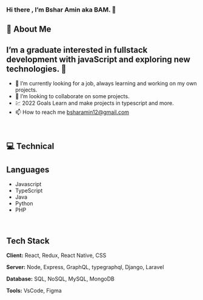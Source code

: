 ### Hi there , I’m  Bshar Amin aka BAM. 👋 


## 🚀 About Me

##  I’m a graduate interested in fullstack development with javaScript and exploring new technologies. 👀

- 🌱 I’m currently looking for a job, always learning and working on my own projects.
- 💞️ I’m looking to collaborate on some projects.
- :chart: 2022 Goals Learn and make projects in typescript and more.
- 📫 How to reach me bsharamin12@gmail.com

<br />

## :computer: Technical
## Languages

* Javascript 
* TypeScript 
* Java 
* Python
* PHP

<br/>

## Tech Stack

**Client:** React, Redux, React Native, CSS

**Server:** Node, Express, GraphQL, typegraphql, Django, Laravel

**Database:** SQL, NoSQL, MySQL, MongoDB

**Tools:** VsCode, Figma
